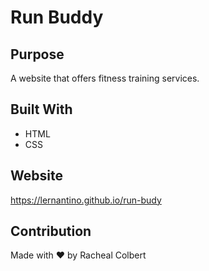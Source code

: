 # Run Buddy 

## Purpose
A website that offers fitness training services. 

## Built With 
* HTML
* CSS 

## Website
https://lernantino.github.io/run-budy

## Contribution 
Made with ❤️ by Racheal Colbert 
